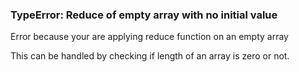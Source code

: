 ### TypeError: Reduce of empty array with no initial value

Error because your are applying reduce function on an empty array

This can be handled by checking if length of an array is zero or not.
